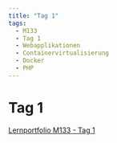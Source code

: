 ```yaml
---
title: "Tag 1"
tags:
  - M133
  - Tag 1
  - Webapplikationen
  - Containervirtualisierung
  - Docker
  - PHP
---
```


# Tag 1

[Lernportfolio M133 - Tag 1](https://bztfinformatik.github.io/lernportfolio-ZZELAV/docs/tag-0001)